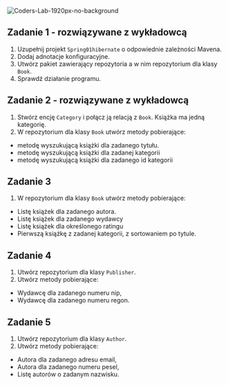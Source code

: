 ![Coders-Lab-1920px-no-background](https://user-images.githubusercontent.com/30623667/104709387-2b7ac180-571f-11eb-9b94-517aa6d501c9.png)



## Zadanie 1 - rozwiązywane z wykładowcą

1. Uzupełnij projekt `Spring01hibernate` o odpowiednie zależności Mavena.
2. Dodaj adnotacje konfiguracyjne.
3. Utwórz pakiet zawierający repozytoria a w nim repozytorium dla klasy `Book`.
4. Sprawdź działanie programu.


## Zadanie 2 - rozwiązywane z wykładowcą

1. Stwórz encję `Category` i połącz ją relacją z `Book`. Książka ma jedną kategorię.
2. W repozytorium dla klasy `Book` utwórz metody pobierające:
- metodę wyszukującą książki dla zadanego tytułu.
- metodę wyszukującą książki dla zadanej kategorii
- metodę wyszukującą książki dla zadanego id kategorii


## Zadanie 3

1. W repozytorium dla klasy `Book` utwórz metody pobierające:
- Listę książek dla zadanego autora.
- Listę książek dla zadanego wydawcy
- Listę książek dla określonego ratingu
- Pierwszą książkę z zadanej kategorii, z sortowaniem po tytule.


## Zadanie 4

1. Utwórz repozytorium dla klasy `Publisher`.
2. Utwórz metody pobierające:
- Wydawcę dla zadanego numeru nip,
- Wydawcę dla zadanego numeru regon.


## Zadanie 5

1. Utwórz repozytorium dla klasy `Author`.
2. Utwórz metody pobierające:
- Autora dla zadanego adresu email,
- Autora dla zadanego numeru pesel,
- Listę autorów o zadanym nazwisku.
